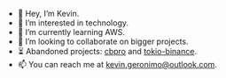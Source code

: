 - 👋 Hey, I’m Kevin.
- 👀 I’m interested in technology.
- 🌱 I’m currently learning AWS.
- 💞️ I’m looking to collaborate on bigger projects.
- ⏳ Abandoned projects: [cbpro](https://crates.io/crates/cbpro) and [tokio-binance](https://crates.io/crates/tokio-binance).
- 📫 You can reach me at kevin.geronimo@outlook.com.


<!---
kevingeronimo/kevingeronimo is a ✨ special ✨ repository because its `README.md` (this file) appears on your GitHub profile.
You can click the Preview link to take a look at your changes.
--->
